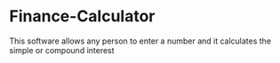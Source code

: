 # Finance-Calculator

This software allows any person to enter a number and it calculates the simple or compound interest
